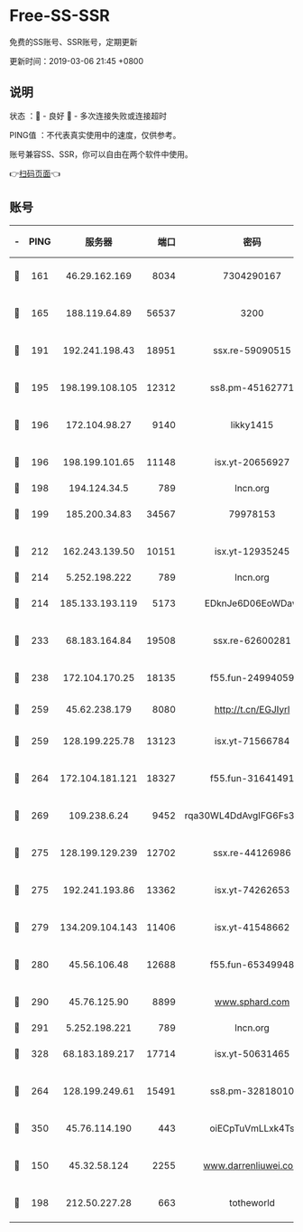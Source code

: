 # Free-SS-SSR

免费的SS账号、SSR账号，定期更新

更新时间：2019-03-06 21:45 +0800

## 说明

状态     ：🙂 - 良好 🙁 - 多次连接失败或连接超时

PING值   ：不代表真实使用中的速度，仅供参考。

账号兼容SS、SSR，你可以自由在两个软件中使用。

👉[扫码页面](https://liesauer.github.io/Free-SS-SSR/)👈

## 账号

|-|PING|服务器|端口|密码|加密方式|区域|
|:----:|:----:|:-----:|-----:|:----:|:----:|:----:|
|🙂|161|46.29.162.169|8034|7304290167|aes-256-cfb|RU|
|🙂|165|188.119.64.89|56537|3200|aes-256-cfb|RU|
|🙂|191|192.241.198.43|18951|ssx.re-59090515|aes-256-cfb|US|
|🙂|195|198.199.108.105|12312|ss8.pm-45162771|aes-256-cfb|US|
|🙂|196|172.104.98.27|9140|likky1415|aes-256-cfb|JP|
|🙂|196|198.199.101.65|11148|isx.yt-20656927|aes-256-cfb|US|
|🙂|198|194.124.34.5|789|lncn.org|rc4|JP|
|🙂|199|185.200.34.83|34567|79978153|aes-256-cfb|US|
|🙂|212|162.243.139.50|10151|isx.yt-12935245|aes-256-cfb|US|
|🙂|214|5.252.198.222|789|lncn.org|rc4|JP|
|🙂|214|185.133.193.119|5173|EDknJe6D06EoWDaw|aes-256-cfb|US|
|🙂|233|68.183.164.84|19508|ssx.re-62600281|aes-256-cfb|US|
|🙂|238|172.104.170.25|18135|f55.fun-24994059|aes-256-cfb|SG|
|🙂|259|45.62.238.179|8080|http://t.cn/EGJIyrl|rc4-md5|CA|
|🙂|259|128.199.225.78|13123|isx.yt-71566784|aes-256-cfb|SG|
|🙂|264|172.104.181.121|18327|f55.fun-31641491|aes-256-cfb|SG|
|🙂|269|109.238.6.24|9452|rqa30WL4DdAvgIFG6Fs3znzTa|aes-256-cfb|FR|
|🙂|275|128.199.129.239|12702|ssx.re-44126986|aes-256-cfb|SG|
|🙂|275|192.241.193.86|13362|isx.yt-74262653|aes-256-cfb|US|
|🙂|279|134.209.104.143|11406|isx.yt-41548662|aes-256-cfb|SG|
|🙂|280|45.56.106.48|12688|f55.fun-65349948|aes-256-cfb|US|
|🙂|290|45.76.125.90|8899|www.sphard.com|aes-256-cfb|AU|
|🙂|291|5.252.198.221|789|lncn.org|rc4|JP|
|🙂|328|68.183.189.217|17714|isx.yt-50631465|aes-256-cfb|SG|
|🙂|264|128.199.249.61|15491|ss8.pm-32818010|aes-256-cfb|SG|
|🙂|350|45.76.114.190|443|oiECpTuVmLLxk4Ts|aes-256-cfb|AU|
|🙁|150|45.32.58.124|2255|www.darrenliuwei.com|aes-256-cfb|JP|
|🙁|198|212.50.227.28|663|totheworld|aes-256-cfb|US|
